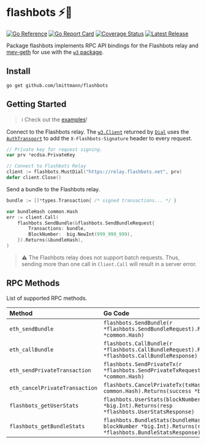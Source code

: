 # flashbots ⚡🤖

[![Go Reference](https://pkg.go.dev/badge/github.com/lmittmann/flashbots.svg)](https://pkg.go.dev/github.com/lmittmann/flashbots)
[![Go Report Card](https://goreportcard.com/badge/github.com/lmittmann/flashbots)](https://goreportcard.com/report/github.com/lmittmann/flashbots)
[![Coverage Status](https://coveralls.io/repos/github/lmittmann/flashbots/badge.svg?branch=main)](https://coveralls.io/github/lmittmann/flashbots?branch=main)
[![Latest Release](https://img.shields.io/github/v/release/lmittmann/flashbots)](https://github.com/lmittmann/flashbots/releases)

Package flashbots implements RPC API bindings for the Flashbots relay and
[mev-geth](https://github.com/flashbots/mev-geth) for use with the [`w3` package](https://github.com/lmittmann/w3).


## Install

```
go get github.com/lmittmann/flashbots
```


## Getting Started

> ℹ Check out the [examples](examples/)!

Connect to the Flashbots relay. The [`w3.Client`](https://pkg.go.dev/github.com/lmittmann/w3#Client)
returned by [`Dial`](https://pkg.go.dev/github.com/lmittmann/flashbots#Dial)
uses the [`AuthTransport`](https://pkg.go.dev/github.com/lmittmann/flashbots#AuthTransport)
to add the `X-Flashbots-Signature` header to every request.

```go
// Private key for request signing.
var prv *ecdsa.PrivateKey

// Connect to Flashbots Relay
client := flashbots.MustDial("https://relay.flashbots.net", prv)
defer client.Close()
```

Send a bundle to the Flashbots relay.

```go
bundle := []*types.Transaction{ /* signed transactions... */ }

var bundleHash common.Hash
err := client.Call(
	flashbots.SendBundle(&flashbots.SendBundleRequest{
		Transactions: bundle,
		BlockNumber:  big.NewInt(999_999_999),
	}).Returns(&bundleHash),
)
```

> ⚠ The Flashbots relay does not support batch requests. Thus, sending more than
one call in `Client.Call` will result in a server error.


## RPC Methods

List of supported RPC methods.

| Method                         | Go Code
| :----------------------------- | :-------
| `eth_sendBundle`               | `flashbots.SendBundle(r *flashbots.SendBundleRequest).Returns(bundleHash *common.Hash)`
| `eth_callBundle`               | `flashbots.CallBundle(r *flashbots.CallBundleRequest).Returns(resp *flashbots.CallBundleResponse)`
| `eth_sendPrivateTransaction`   | `flashbots.SendPrivateTx(r *flashbots.SendPrivateTxRequest).Returns(txHash *common.Hash)`
| `eth_cancelPrivateTransaction` | `flashbots.CancelPrivateTx(txHash common.Hash).Returns(success *bool)`
| `flashbots_getUserStats`       | `flashbots.UserStats(blockNumber *big.Int).Returns(resp *flashbots.UserStatsResponse)`
| `flashbots_getBundleStats`     | `flashbots.BundleStats(bundleHash common.Hash, blockNumber *big.Int).Returns(resp *flashbots.BundleStatsResponse)`
